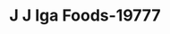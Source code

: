 ---
f_zip-code: 30139
f_state-code: GA
title: J J Iga Foods-19777
f_phone: 706-337-2717
f_city-only: Fairmount
f_address: 2386 Highway 411 Southeast Fairmount
f_location-unique-id: '19777'
slug: j-j-iga-foods-19777
updated-on: '2024-05-30T13:46:58.046Z'
created-on: '2024-05-30T13:36:59.803Z'
published-on: '2024-05-30T13:54:32.469Z'
f_city-state: cms/city/fairmount-ga.md
f_company: cms/company/j-j-iga-foods.md
f_state: cms/state/georgia.md
layout: '[payday-loan].html'
tags: payday-loan
---